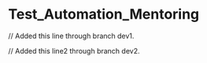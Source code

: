 # Test_Automation_Mentoring


// Added this line through branch dev1.

// Added this line2 through branch dev2.